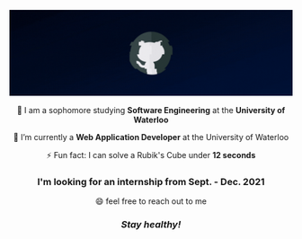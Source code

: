 ![Profile](https://github.com/ryandeng32/ryandeng32/blob/master/assets/profile_gif.gif)

<p align="center">📝 I am a sophomore studying <strong>Software Engineering</strong> at the <strong>University of Waterloo</strong></p>

<p align="center">🔭 I’m currently a <strong>Web Application Developer</strong> at the University of Waterloo</p>
<p align="center">⚡ Fun fact: I can solve a Rubik's Cube under <strong>12 seconds</strong></p>
<h3 align="center">I'm looking for an internship from Sept. - Dec. 2021</h3>
<p align="center">😄 feel free to reach out to me </p>

<h3 align="center"><i>Stay healthy!</i></h3>


  

  

<!--
**ryandeng32/ryandeng32** is a ✨ _special_ ✨ repository because its `README.md` (this file) appears on your GitHub profile.

Here are some ideas to get you started:

- 🔭 I’m currently working on ...
- 🌱 I’m currently learning ...
- 👯 I’m looking to collaborate on ...
- 🤔 I’m looking for help with ...
- 💬 Ask me about ...
- 📫 How to reach me: ...
- 😄 Pronouns: ...
- ⚡ Fun fact: ...
-->
